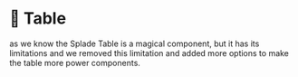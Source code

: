 # 📑 Table

as we know the Splade Table is a magical component, but it has its limitations and we removed this limitation and added more options to make the table more power components.
